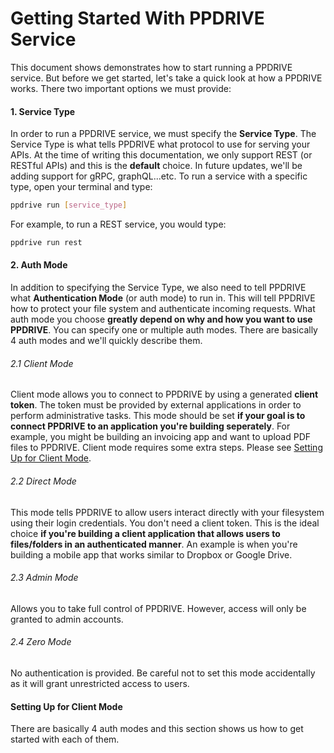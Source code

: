 # Getting Started With PPDRIVE Service
This document shows demonstrates how to start running a PPDRIVE service. But before we get started, let's take a quick look at how a PPDRIVE works. There two important options we must provide:

#### 1. Service Type
In order to run a PPDRIVE service, we must specify the **Service Type**. The Service Type is what tells PPDRIVE what protocol to use for serving your APIs. At the time of writing this documentation, we only support REST (or RESTful APIs) and this is the **default** choice. In future updates, we'll be adding support for gRPC, graphQL...etc. To run a service with a specific type, open your terminal and type:
```sh
ppdrive run [service_type]
```

For example, to run a REST service, you would type:
```sh
ppdrive run rest
```

#### 2. Auth Mode
In addition to specifying the Service Type, we also need to tell PPDRIVE what **Authentication Mode** (or auth mode) to run in. This will tell PPDRIVE how to protect your file system and authenticate incoming requests. What auth mode you choose **greatly depend on why and how you want to use PPDRIVE**. You can specify one or multiple auth modes. There are basically 4 auth modes and we'll quickly describe them.

###### 2.1 Client Mode
Client mode allows you to connect to PPDRIVE by using a generated **client token**. The token must be provided by external applications in order to perform administrative tasks. This mode should be set **if your goal is to connect PPDRIVE to an application you're building seperately**. For example, you might be building an invoicing app and want to upload PDF files to PPDRIVE. Client mode requires some extra steps. Please see [Setting Up for Client Mode](#setting-up-for-client-mode).

###### 2.2 Direct Mode
This mode tells PPDRIVE to allow users interact directly with your filesystem using their login credentials. You don't need a client token. This is the ideal choice **if you're building a client application that allows users to files/folders in an authenticated manner**. An example is when you're building a mobile app that works similar to Dropbox or Google Drive.

###### 2.3 Admin Mode
Allows you to take full control of PPDRIVE. However, access will only be granted to admin accounts.

###### 2.4 Zero Mode
No authentication is provided. Be careful not to set this mode accidentally as it will grant unrestricted access to users.

#### Setting Up for Client Mode
There are basically 4 auth modes and this section shows us how to get started with each of them.

